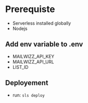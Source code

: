 # Prerequiste 
- Serverless installed globally
- Nodejs

## Add env variable to .env
- MAILWIZZ_API_KEY
- MAILWIZZ_API_URL
- LIST_ID

## Deployement
- run: `sls deploy`